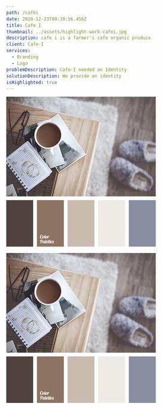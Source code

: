 ```yaml
---
path: /cafei
date: 2020-12-23T09:39:56.456Z
title: Cafe I
thumbnail: ../assets/highlight-work-cafei.jpg
description: cafe i is a farmer's cafe organic produce
client: Cafe-I
services:
  - Branding
  - Logo
problemDescription: Cafe-I needed an Identity
solutionDescription: We provide an identity
isHighlighted: true
---
```

![](../assets/my-color-pallet.png)

![](../assets/my-color-pallet.png)